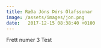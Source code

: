 ```yaml
---
title: Ræða Jóns Þórs Ólafssonar
image: /assets/images/jon.png
date:   2017-12-15 08:38:40 +0100
---
```


Frett numer 3
Test 
